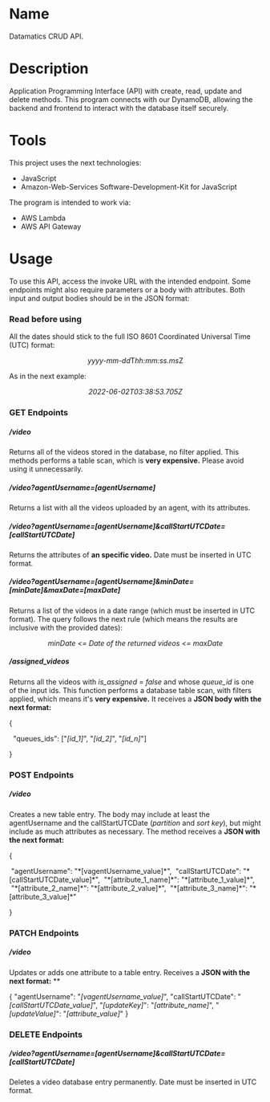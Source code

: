 # Name
Datamatics CRUD API.

# Description
Application Programming Interface (API) with create, read, update and delete methods. This program connects with our DynamoDB, allowing the backend and frontend to interact with the database itself securely.

# Tools
This project uses the next technologies:
- JavaScript
- Amazon-Web-Services Software-Development-Kit for JavaScript

The program is intended to work via:
- AWS Lambda
- AWS API Gateway

# Usage
To use this API, access the invoke URL with the intended endpoint. Some endpoints might also require parameters or a body with attributes. Both input and output bodies should be in the JSON format:

### Read before using
All the dates should stick to the full ISO 8601 Coordinated Universal Time (UTC) format:
<p align="center">
<em>yyyy-mm-dd</em>T<em>hh:mm:ss.ms</em>Z
</p>

As in the next example:
<p align="center">
<em>2022-06-02T03:38:53.705Z</em>
</p>

### GET Endpoints
##### /video
Returns all of the videos stored in the database, no filter applied. This methods performs a table scan, which is **very expensive.** Please avoid using it unnecessarily.
##### /video?agentUsername=*[agentUsername]*
Returns a list with all the videos uploaded by an agent, with its attributes.
##### /video?agentUsername=*[agentUsername]*&callStartUTCDate=*[callStartUTCDate]*
Returns the attributes of **an specific video.** Date must be inserted in UTC format.
##### /video?agentUsername=*[agentUsername]*&minDate=*[minDate]*&maxDate=*[maxDate]*
Returns a list of the videos in a date range (which must be inserted in UTC format). The query follows the next rule (which means the results are inclusive with the provided dates):
<p align="center">
<em>minDate &lt= Date of the returned videos &lt= maxDate</em>
</p>

##### /assigned_videos
Returns all the videos with *is_assigned = false* and whose *queue_id* is one of the input ids. This function performs a database table scan, with filters applied, which means it's **very expensive.** It receives a **JSON body with the next format:**

{
    <p>&nbsp; "queues_ids": ["*[id_1]*", "*[id_2]*", "*[id_n]*"]</p>
}

### POST Endpoints
##### /video
Creates a new table entry. The body may include at least the agentUsername and the callStartUTCDate (*partition* and *sort key*), but might include as much attributes as necessary. The method receives a **JSON with the next format:**

{
<p>
&nbsp;"agentUsername": "*[vagentUsername_value]*",
&nbsp;"callStartUTCDate": "*[callStartUTCDate_value]*",
&nbsp;"*[attribute_1_name]*": "*[attribute_1_value]*",
&nbsp;"*[attribute_2_name]*": "*[attribute_2_value]*",
&nbsp;"*[attribute_3_name]*": "*[attribute_3_value]*"
</p>
}

### PATCH Endpoints
##### /video
Updates or adds one attribute to a table entry. Receives a **JSON with the next format:**
**

{
    "agentUsername": "*[vagentUsername_value]*",
    "callStartUTCDate": "*[callStartUTCDate_value]*",
    "*[updateKey]*": "*[attribute_name]*",
    "*[updateValue]*": "*[attribute_value]*"
}

### DELETE Endpoints
##### /video?agentUsername=*[agentUsername]*&callStartUTCDate=*[callStartUTCDate]*
Deletes a video database entry permanently. Date must be inserted in UTC format.